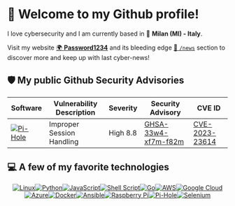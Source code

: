 # 👋 Welcome to my Github profile!

<div>

I love cybersecurity and I am currently based in 📍 **Milan (MI) - Italy**.

Visit my website [🌍 **Password1234**](https://psw1234.com/) and its bleeding edge [📰 `/news`](https://psw1234.com/news/) section to discover more and keep up with last cyber-news!


</div>

## 🛡️ My public Github Security Advisories

| Software | Vulnerability Description | Severity | Security Advisory | CVE ID |
|----|-------------|------|------|---------|
| [![Pi-Hole](https://img.shields.io/badge/pihole-%2396060C.svg?style=for-the-badge&logo=pi-hole&logoColor=white)](https://pi-hole.net/) | Improper Session Handling | High 8.8 | [GHSA-33w4-xf7m-f82m](https://github.com/pi-hole/AdminLTE/security/advisories/GHSA-33w4-xf7m-f82m) |  [CVE-2023-23614](https://cve.mitre.org/cgi-bin/cvename.cgi?name=CVE-2023-23614) |


## 💻 A few of my favorite technologies


<div align="center">
  
[![Linux](https://img.shields.io/badge/Linux-FCC624?style=for-the-badge&logo=linux&logoColor=black)](https://www.kernel.org/)[![Python](https://img.shields.io/badge/python-3670A0?style=for-the-badge&logo=python&logoColor=ffdd54)](https://www.python.org/)[![JavaScript](https://img.shields.io/badge/javascript-%23323330.svg?style=for-the-badge&logo=javascript&logoColor=%23F7DF1E)](https://developer.mozilla.org/en-US/docs/Web/JavaScript)[![Shell Script](https://img.shields.io/badge/shell_script-%23121011.svg?style=for-the-badge&logo=gnu-bash&logoColor=white)](https://www.gnu.org/software/bash/)[![Go](https://img.shields.io/badge/go-%2300ADD8.svg?style=for-the-badge&logo=go&logoColor=white)](https://go.dev/)[![AWS](https://img.shields.io/badge/AWS-%23FF9900.svg?style=for-the-badge&logo=amazon-aws&logoColor=white)](https://aws.amazon.com/)[![Google Cloud](https://img.shields.io/badge/GoogleCloud-%234285F4.svg?style=for-the-badge&logo=google-cloud&logoColor=white)](https://cloud.google.com/)[![Azure](https://img.shields.io/badge/azure-%230072C6.svg?style=for-the-badge&logo=azure-devops&logoColor=white)](https://azure.microsoft.com/it-it)[![Docker](https://img.shields.io/badge/docker-%230db7ed.svg?style=for-the-badge&logo=docker&logoColor=white)](https://www.docker.com/)[![Ansible](https://img.shields.io/badge/ansible-%231A1918.svg?style=for-the-badge&logo=ansible&logoColor=white)](https://www.ansible.com/)[![Raspberry Pi](https://img.shields.io/badge/-RaspberryPi-C51A4A?style=for-the-badge&logo=Raspberry-Pi)](https://www.raspberrypi.com/)[![Pi-Hole](https://img.shields.io/badge/pihole-%2396060C.svg?style=for-the-badge&logo=pi-hole&logoColor=white)](https://pi-hole.net/)[![Selenium](https://img.shields.io/badge/-selenium-%43B02A?style=for-the-badge&logo=selenium&logoColor=white)](https://www.selenium.dev/)


</div>

